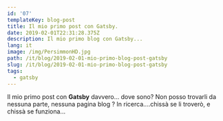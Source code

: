 ```yaml
---
id: '07'
templateKey: blog-post
title: Il mio primo post con Gatsby.
date: 2019-02-01T22:31:28.375Z
description: Il mio primo blog con Gatsby...
lang: it
image: /img/PersimmonHD.jpg
path: /it/blog/2019-02-01-mio-primo-blog-post-gatsby
slug: /it/blog/2019-02-01-mio-primo-blog-post-gatsby
tags:
  - gatsby
---
```


Il mio primo post con **Gatsby** davvero... dove sono? Non posso trovarli da nessuna parte, nessuna pagina blog
?
In ricerca....chissà se li troverò, e chissà se funziona...

